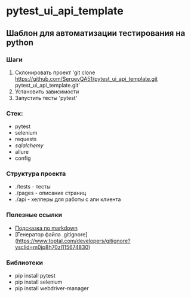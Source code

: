 # pytest_ui_api_template

## Шаблон для автоматизации тестирования на python

### Шаги
1. Склонировать проект 'git clone https://github.com/SergeyQA51/pytest_ui_api_template.git
   pytest_ui_api_template.git'
2. Установить зависимости
3. Запустить тесты 'pytest'

### Стек:
- pytest
- selenium
- requests
- _sqlalchemy_
- allure
- config

### Структура проекта
- ./tests - тесты
- ./pages - описание страниц
- ./api - хелперы для работы с апи клиента

### Полезные ссылки
- [Подсказка по markdown](https://www.markdownguide.org/basic-syntax/)
- [Генератор файла .gitignore] (https://www.toptal.com/developers/gitignore?ysclid=m0jp8h70zl115674830)

### Библиотеки
- pip install pytest
- pip install selenium
- pip install webdriver-manager